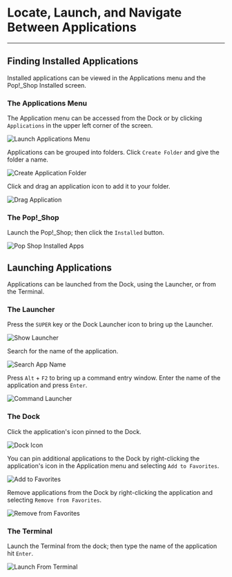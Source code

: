 <!--Sources
Pop Training Guide (Google doc)
https://support.system76.com/articles/pop-basics/

-->
# Locate, Launch, and Navigate Between Applications

---

## Finding Installed Applications

Installed applications can be viewed in the Applications menu and the Pop!\_Shop Installed screen.

### The Applications Menu

The Application menu can be accessed from the Dock or by clicking `Applications` in the upper left corner of the screen.

![Launch Applications Menu](/images/locate-launch-applications/launch-applications-menus.png)

Applications can be grouped into folders. Click `Create Folder` and give the folder a name.

![Create Application Folder](/images/locate-launch-applications/create-application-folder.png)

Click and drag an application icon to add it to your folder.

![Drag Application](/images/locate-launch-applications/drag-application.png)

### The Pop!\_Shop

Launch the Pop!\_Shop; then click the `Installed` button.

![Pop Shop Installed Apps](/images/locate-launch-applications/pop-shop-installed-apps.png)

## Launching Applications

Applications can be launched from the Dock, using the Launcher, or from the Terminal.

### The Launcher

Press the `SUPER` key or the Dock Launcher icon to bring up the Launcher.

![Show Launcher](/images/locate-launch-applications/show-launcher.png)

Search for the name of the application.

![Search App Name](/images/locate-launch-applications/search-app.png)

Press `Alt` + `F2` to bring up a command entry window. Enter the name of the application and press `Enter`.

![Command Launcher](/images/locate-launch-applications/command-launcher.png)

### The Dock

Click the application's icon pinned to the Dock.

![Dock Icon](/images/locate-launch-applications/dock-icon.png)

You can pin additional applications to the Dock by right-clicking the application's icon in the Application menu and selecting `Add to Favorites`.

![Add to Favorites](/images/locate-launch-applications/add-to-favorites.png)

Remove applications from the Dock by right-clicking the application and selecting `Remove from Favorites`.

![Remove from Favorites](/images/locate-launch-applications/remove-from-favorites.png)

### The Terminal

Launch the Terminal from the dock; then type the name of the application hit `Enter`.

![Launch From Terminal](/images/locate-launch-applications/launch-from-terminal.png)

<!--This section to be completed when Configure Pop sections are completed
## Next Steps

- Install applications
- Designate specific applications to open specific files
- Configuring Dock settings
-->
